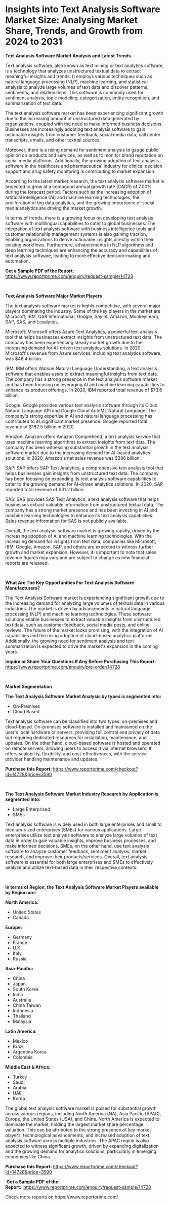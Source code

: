 <p><h1>Insights into Text Analysis Software Market Size: Analysing Market Share, Trends, and Growth from 2024 to 2031</h1></p><p><strong>Text Analysis Software Market Analysis and Latest Trends</strong></p>
<p><p>Text analysis software, also known as text mining or text analytics software, is a technology that analyzes unstructured textual data to extract meaningful insights and trends. It employs various techniques such as natural language processing (NLP), machine learning, and statistical analysis to analyze large volumes of text data and discover patterns, sentiments, and relationships. This software is commonly used for sentiment analysis, topic modeling, categorization, entity recognition, and summarization of text data.</p><p>The text analysis software market has been experiencing significant growth due to the increasing amount of unstructured data generated by organizations, coupled with the need to make informed business decisions. Businesses are increasingly adopting text analysis software to gain actionable insights from customer feedback, social media data, call center transcripts, emails, and other textual sources.</p><p>Moreover, there is a rising demand for sentiment analysis to gauge public opinion on products and services, as well as to monitor brand reputation on social media platforms. Additionally, the growing adoption of text analysis software in the healthcare and pharmaceutical industry for clinical decision support and drug safety monitoring is contributing to market expansion.</p><p>According to the latest market research, the text analysis software market is projected to grow at a compound annual growth rate (CAGR) of 7.00% during the forecast period. Factors such as the increasing adoption of artificial intelligence (AI) and machine learning technologies, the proliferation of big data analytics, and the growing importance of social media analytics are driving the market growth.</p><p>In terms of trends, there is a growing focus on developing text analysis software with multilingual capabilities to cater to global businesses. The integration of text analysis software with business intelligence tools and customer relationship management systems is also gaining traction, enabling organizations to derive actionable insights directly within their existing workflows. Furthermore, advancements in NLP algorithms and deep learning techniques are enhancing the accuracy and capabilities of text analysis software, leading to more effective decision-making and automation.</p></p>
<p><strong>Get a Sample PDF of the Report:&nbsp;</strong> <a href="https://www.reportprime.com/enquiry/request-sample/14728">https://www.reportprime.com/enquiry/request-sample/14728</a></p>
<p>&nbsp;</p>
<p><strong>Text Analysis Software Major Market Players</strong></p>
<p><p>The text analysis software market is highly competitive, with several major players dominating the industry. Some of the key players in the market are Microsoft, IBM, QSR International, Google, SayInt, Amazon, MonkeyLearn, SAP, SAS, and Lexalytics.</p><p>Microsoft: Microsoft offers Azure Text Analytics, a powerful text analysis tool that helps businesses extract insights from unstructured text data. The company has been experiencing steady market growth due to the increasing demand for AI-driven text analytics solutions. In 2020, Microsoft's revenue from Azure services, including text analytics software, was $48.4 billion.</p><p>IBM: IBM offers Watson Natural Language Understanding, a text analysis software that enables users to extract meaningful insights from text data. The company has a strong presence in the text analysis software market and has been focusing on leveraging AI and machine learning capabilities to enhance its product offerings. In 2020, IBM reported total revenue of $73.6 billion.</p><p>Google: Google provides various text analysis software through its Cloud Natural Language API and Google Cloud AutoML Natural Language. The company's strong expertise in AI and natural language processing has contributed to its significant market presence. Google reported total revenue of $182.5 billion in 2020.</p><p>Amazon: Amazon offers Amazon Comprehend, a text analysis service that uses machine learning algorithms to extract insights from text data. The company has been witnessing substantial growth in the text analysis software market due to the increasing demand for AI-based analytics solutions. In 2020, Amazon's net sales revenue was $386 billion.</p><p>SAP: SAP offers SAP Text Analytics, a comprehensive text analysis tool that helps businesses gain insights from unstructured text data. The company has been focusing on expanding its text analysis software capabilities to cater to the growing demand for AI-driven analytics solutions. In 2020, SAP reported total revenue of $31.2 billion.</p><p>SAS: SAS provides SAS Text Analytics, a text analysis software that helps businesses extract valuable information from unstructured textual data. The company has a strong market presence and has been investing in AI and machine learning technologies to enhance its text analysis capabilities. Sales revenue information for SAS is not publicly available.</p><p>Overall, the text analysis software market is growing rapidly, driven by the increasing adoption of AI and machine learning technologies. With the increasing demand for insights from text data, companies like Microsoft, IBM, Google, Amazon, SAP, and others are expected to witness further growth and market expansion. However, it is important to note that sales revenue figures may vary and are subject to change as new financial reports are released.</p></p>
<p>&nbsp;</p>
<p><strong>What Are The Key Opportunities For Text Analysis Software Manufacturers?</strong></p>
<p><p>The Text Analysis Software market is experiencing significant growth due to the increasing demand for analyzing large volumes of textual data in various industries. The market is driven by advancements in natural language processing (NLP) and machine learning technologies. These software solutions enable businesses to extract valuable insights from unstructured text data, such as customer feedback, social media posts, and online reviews. The future of the market looks promising, with the integration of AI capabilities and the rising adoption of cloud-based analytics platforms. Additionally, the growing need for sentiment analysis and text summarization is expected to drive the market's expansion in the coming years.</p></p>
<p><strong>Inquire or Share Your Questions If Any Before Purchasing This Report:</strong> <a href="https://www.reportprime.com/enquiry/pre-order/14728">https://www.reportprime.com/enquiry/pre-order/14728</a></p>
<p>&nbsp;</p>
<p><strong>Market Segmentation</strong></p>
<p><strong>The Text Analysis Software Market Analysis by types is segmented into:</strong></p>
<p><ul><li>On-Premises</li><li>Cloud Based</li></ul></p>
<p><p>Text analysis software can be classified into two types: on-premises and cloud-based. On-premises software is installed and maintained on the user's local hardware or servers, providing full control and privacy of data but requiring dedicated resources for installation, maintenance, and updates. On the other hand, cloud-based software is hosted and operated on remote servers, allowing users to access it via internet browsers. It offers scalability, flexibility, and cost-effectiveness, with the service provider handling maintenance and updates.</p></p>
<p><strong>Purchase this Report:&nbsp;</strong><a href="https://www.reportprime.com/checkout?id=14728&price=3590">https://www.reportprime.com/checkout?id=14728&price=3590</a></p>
<p>&nbsp;</p>
<p><strong>The Text Analysis Software Market Industry Research by Application is segmented into:</strong></p>
<p><ul><li>Large Enterprised</li><li>SMEs</li></ul></p>
<p><p>Text analysis software is widely used in both large enterprises and small to medium-sized enterprises (SMEs) for various applications. Large enterprises utilize text analysis software to analyze large volumes of text data in order to gain valuable insights, improve business processes, and make informed decisions. SMEs, on the other hand, use text analysis software to analyze customer feedback, sentiment analysis, market research, and improve their products/services. Overall, text analysis software is essential for both large enterprises and SMEs to effectively analyze and utilize text-based data in their respective contexts.</p></p>
<p>&nbsp;</p>
<p><strong>In terms of Region, the Text Analysis Software Market Players available by Region are:</strong></p>
<p>
    <p> <strong> North America: </strong>
        <ul>
            <li>United States</li>
            <li>Canada</li>
        </ul>
        </p> 
    <p> <strong> Europe: </strong>
        <ul>
            <li>Germany</li>
            <li>France</li>
            <li>U.K.</li>
            <li>Italy</li>
            <li>Russia</li>
        </ul>
        </p> 
    <p> <strong> Asia-Pacific: </strong>
        <ul>
            <li>China</li>
            <li>Japan</li>
            <li>South Korea</li>
            <li>India</li>
            <li>Australia</li>
            <li>China Taiwan</li>
            <li>Indonesia</li>
            <li>Thailand</li>
            <li>Malaysia</li>
        </ul>
        </p> 
    <p> <strong> Latin America: </strong>
        <ul>
            <li>Mexico</li>
            <li>Brazil</li>
            <li>Argentina Korea</li>
            <li>Colombia</li>
        </ul>
        </p> 
    <p> <strong> Middle East & Africa: </strong>
        <ul>
            <li>Turkey</li>
            <li>Saudi</li>
            <li>Arabia</li>
            <li>UAE</li>
            <li>Korea</li>
        </ul>
    </p>
    </p>
<p><p>The global text analysis software market is poised for substantial growth across various regions, including North America (NA), Asia Pacific (APAC), Europe, the United States (USA), and China. North America is expected to dominate the market, holding the largest market share percentage valuation. This can be attributed to the strong presence of key market players, technological advancements, and increased adoption of text analysis software across multiple industries. The APAC region is also expected to witness significant growth, driven by expanding digitalization and the growing demand for analytics solutions, particularly in emerging economies like China.</p></p>
<p><strong>Purchase this Report: </strong><a href="https://www.reportprime.com/checkout?id=14728&price=3590">https://www.reportprime.com/checkout?id=14728&price=3590</a></p>
<p>&nbsp;<strong>Get a Sample PDF of the Report:&nbsp;&nbsp;</strong><a href="https://www.reportprime.com/enquiry/request-sample/14728">https://www.reportprime.com/enquiry/request-sample/14728</a></p>
<p><strong></strong></p>
<p>Check more reports on https://www.reportprime.com/</p>